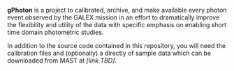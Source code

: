 **gPhoton** is a project to calibrated, archive, and make available every photon event observed by the GALEX mission in an effort to dramatically improve the flexibility and utility of the data with specific emphasis on enabling short time domain photometric studies.

In addition to the source code contained in this repository, you will need the calibration files and (optionally) a directly of sample data which can be downloaded from MAST at _[link TBD]_.

